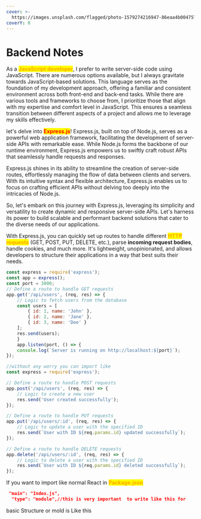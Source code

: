```yaml
---
cover: >-
  https://images.unsplash.com/flagged/photo-1579274216947-86eaa4b00475?crop=entropy&cs=srgb&fm=jpg&ixid=M3wxOTcwMjR8MHwxfHNlYXJjaHw0fHxzZXJ2ZXJ8ZW58MHx8fHwxNzA4MzE2NzI3fDA&ixlib=rb-4.0.3&q=85
coverY: 0
---
```


# Backend Notes

As a <mark style="color:orange;">**JavaScript developer**</mark>, I prefer to write server-side code using JavaScript. There are numerous options available, but I always gravitate towards JavaScript-based solutions. This language serves as the foundation of my development approach, offering a familiar and consistent environment across both front-end and back-end tasks. While there are various tools and frameworks to choose from, I prioritize those that align with my expertise and comfort level in JavaScript. This ensures a seamless transition between different aspects of a project and allows me to leverage my skills effectively.

let's delve into <mark style="color:red;">**Express.js**</mark>! Express.js, built on top of Node.js, serves as a powerful web application framework, facilitating the development of server-side APIs with remarkable ease. While Node.js forms the backbone of our runtime environment, Express.js empowers us to swiftly craft robust APIs that seamlessly handle requests and responses.

Express.js shines in its ability to streamline the creation of server-side routes, effortlessly managing the flow of data between clients and servers. With its intuitive syntax and flexible architecture, Express.js enables us to focus on crafting efficient APIs without delving too deeply into the intricacies of Node.js.

So, let's embark on this journey with Express.js, leveraging its simplicity and versatility to create dynamic and responsive server-side APIs. Let's harness its power to build scalable and performant backend solutions that cater to the diverse needs of our applications.

With Express.js, you can quickly set up routes to handle different <mark style="color:orange;">**HTTP requests**</mark> (GET, POST, PUT, DELETE, etc.), parse **incoming request bodies**, handle cookies, and much more. It's lightweight, unopinionated, and allows developers to structure their applications in a way that best suits their needs.



```javascript
const express = require('express');
const app = express();
const port = 3000;
// Define a route to handle GET requests
app.get('/api/users', (req, res) => {
    // Logic to fetch users from the database
    const users = [
        { id: 1, name: 'John' },
        { id: 2, name: 'Jane' },
        { id: 3, name: 'Doe' }
    ];
    res.send(users);
    }
    app.listen(port, () => {
    console.log(`Server is running on http://localhost:${port}`);
});
```

```javascript
//without any worry you can import like 
const express = require('express');
```

```javascript
// Define a route to handle POST requests
app.post('/api/users', (req, res) => {
    // Logic to create a new user
    res.send('User created successfully');
});

// Define a route to handle PUT requests
app.put('/api/users/:id', (req, res) => {
    // Logic to update a user with the specified ID
    res.send(`User with ID ${req.params.id} updated successfully`);
});

// Define a route to handle DELETE requests
app.delete('/api/users/:id', (req, res) => {
    // Logic to delete a user with the specified ID
    res.send(`User with ID ${req.params.id} deleted successfully`);
});
```

If you want to import like normal React in <mark style="color:orange;">**Package.json**</mark>

```json
 "main": "Index.js",
  "type": "module",//this is very important  to write like this for 
```

basic Structure or mold is Like this&#x20;

